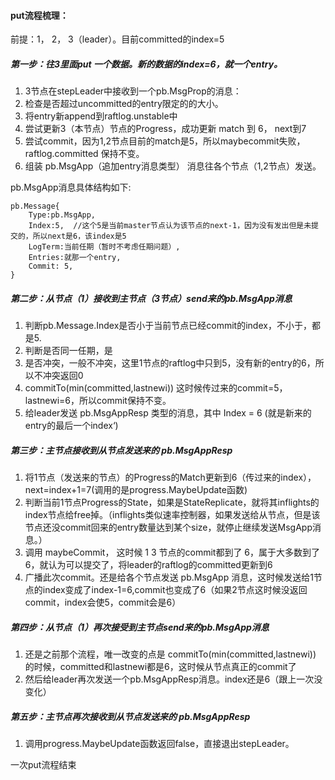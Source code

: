 #### put流程梳理：
前提：1， 2， 3（leader）。目前committed的index=5

##### 第一步：往3里面put 一个数据。新的数据的index=6，就一个entry。

1. 3节点在stepLeader中接收到一个pb.MsgProp的消息：
2. 检查是否超过uncommitted的entry限定的的大小。
3. 将entry新append到raftlog.unstable中
4. 尝试更新3（本节点）节点的Progress，成功更新 match 到 6， next到7
5. 尝试commit，因为1,2节点目前的match是5，所以maybecommit失败，raftlog.committed 保持不变。
6. 组装 pb.MsgApp（追加entry消息类型） 消息往各个节点（1,2节点）发送。

pb.MsgApp消息具体结构如下:
```
pb.Message{
    Type:pb.MsgApp,
    Index:5,  //这个5是当前master节点认为该节点的next-1，因为没有发出但是未提交的，所以next是6，该index是5
    LogTerm:当前任期（暂时不考虑任期问题）,
    Entries:就那一个entry,
    Commit: 5, 
}
```


##### 第二步：从节点（1）接收到主节点（3节点）send来的pb.MsgApp消息
1. 判断pb.Message.Index是否小于当前节点已经commit的index，不小于，都是5.
2. 判断是否同一任期，是
3. 是否冲突，一般不冲突，这里1节点的raftlog中只到5，没有新的entry的6，所以不冲突返回0
4. commitTo(min(committed,lastnewi)) 这时候传过来的commit=5，lastnewi=6，所以commit保持不变。
5. 给leader发送 pb.MsgAppResp 类型的消息，其中 Index = 6 (就是新来的entry的最后一个index‘)
##### 第三步：主节点接收到从节点发送来的 pb.MsgAppResp
1. 将1节点（发送来的节点）的Progress的Match更新到6（传过来的index），next=index+1=7(调用的是progress.MaybeUpdate函数)
2. 判断当前1节点Progress的State，如果是StateReplicate，就将其inflights的index节点给free掉。（inflights类似速率控制器，如果发送给从节点，但是该节点还没commit回来的entry数量达到某个size，就停止继续发送MsgApp消息。）
3. 调用 maybeCommit， 这时候 1 3 节点的commit都到了 6，属于大多数到了6，就认为可以提交了，将leader的raftlog的committed更新到6
4. 广播此次commit。还是给各个节点发送 pb.MsgApp 消息，这时候发送给1节点的index变成了index-1=6,commit也变成了6（如果2节点这时候没返回commit，index会使5，commit会是6）
##### 第四步：从节点（1）再次接受到主节点send来的pb.MsgApp消息
1. 还是之前那个流程，唯一改变的点是 commitTo(min(committed,lastnewi)) 的时候，committed和lastnewi都是6，这时候从节点真正的commit了
2. 然后给leader再次发送一个pb.MsgAppResp消息。index还是6（跟上一次没变化）
##### 第五步：主节点再次接收到从节点发送来的 pb.MsgAppResp
1. 调用progress.MaybeUpdate函数返回false，直接退出stepLeader。

一次put流程结束